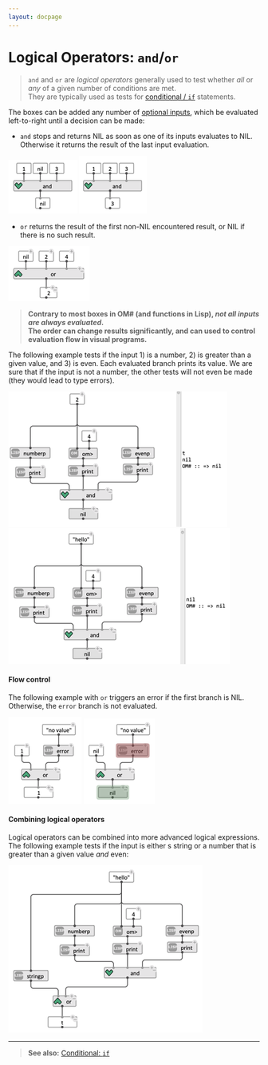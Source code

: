 ```yaml
---
layout: docpage
---
```


# Logical Operators: `and`/`or`


> `and` and `or` are _logical operators_ generally used to test whether _all_ or _any_ of a given number of conditions are met.    
They are typically used as tests for [conditional / `if`](if) statements.


The boxes can be added any number of [optional inputs](box-inputs#optional-inputs), which be evaluated left-to-right until a decision can be made:    

- `and` stops and returns NIL as soon as one of its inputs evaluates to NIL. Otherwise it returns the result of the last input evaluation.

<img src="logic_img/and-nil.png"> <img src="logic_img/and-t.png"> 


- `or` returns the result of the first non-NIL encountered result, or NIL if there is no such result.

<img src="logic_img/or.png">


> **Contrary to most boxes in OM# (and functions in Lisp), _not all inputs are always evaluated_.**   
> **The order can change results significantly, and can used to control evaluation flow in visual programs.**

The following example tests if the input 1) is a number, 2) is greater than a given value, and 3) is even. Each evaluated branch prints its value. We are sure that if the input is not a number, the other tests will not even be made (they would lead to type errors).

<img src="logic_img/and-stops-1.png"> &nbsp;&nbsp;&nbsp;&nbsp; <img src="logic_img/and-stops-2.png">


#### Flow control

The following example with `or` triggers an error if the first branch is NIL. Otherwise, the `error` branch is not evaluated.

<img src="logic_img/or-error-1.png"> <img src="logic_img/or-error-2.png">

#### Combining logical operators

Logical operators can be combined into more advanced logical expressions.    
The following example tests if the input is either s string or a number that is greater than a given value _and_ even:    

<img src="logic_img/and-or.png">

-----
> **See also:** [Conditional: `if`](if)



